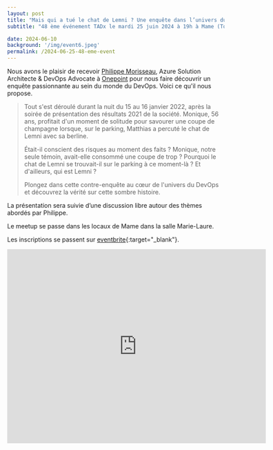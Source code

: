```yaml
---
layout: post
title: "Mais qui a tué le chat de Lemni ? Une enquête dans l’univers du DevOps"
subtitle: "48 ème événement TADx le mardi 25 juin 2024 à 19h à Mame (Tours, 37)"

date: 2024-06-10
background: '/img/event6.jpeg'
permalink: /2024-06-25-48-eme-event
---
```

Nous avons le plaisir de recevoir [Philippe Morisseau](https://x.com/morisseauphi), Azure Solution Architecte & DevOps Advocate à [Onepoint](https://www.groupeonepoint.com/fr/) pour nous faire découvrir un enquête passionnante au sein du monde du DevOps.
Voici ce qu'il nous propose.

>Tout s'est déroulé durant la nuit du 15 au 16 janvier 2022, après la soirée de présentation des résultats 2021 de la société. Monique, 56 ans, profitait d'un moment de solitude pour savourer une coupe de champagne lorsque, sur le parking, Matthias a percuté le chat de Lemni avec sa berline.
>
>Était-il conscient des risques au moment des faits ? Monique, notre seule témoin, avait-elle consommé une coupe de trop ? Pourquoi le chat de Lemni se trouvait-il sur le parking à ce moment-là ? Et d'ailleurs, qui est Lemni ?
>
>Plongez dans cette contre-enquête au cœur de l'univers du DevOps et découvrez la vérité sur cette sombre histoire.

La présentation sera suivie d’une discussion libre autour des thèmes abordés par Philippe.

Le meetup se passe dans les locaux de Mame dans la salle Marie-Laure.

Les inscriptions se passent sur [eventbrite](https://www.eventbrite.fr/mytickets/9761179629/){:target="_blank"}.

<iframe src="https://www.google.com/maps/embed?pb=!1m14!1m8!1m3!1d5401.937664338934!2d0.668619!3d47.393041!3m2!1i1024!2i768!4f13.1!3m3!1m2!1s0x0%3A0xf59dd58d55f79b77!2sMAME!5e0!3m2!1sfr!2sfr!4v1572774528763!5m2!1sfr!2sfr" width="600" height="450" frameborder="0" style="border:0;" allowfullscreen=""></iframe>
